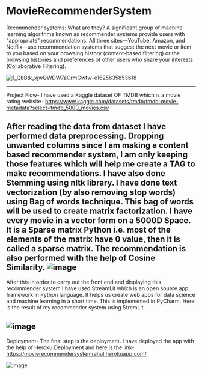 # MovieRecommenderSystem

Recommender systems: What are they?
A significant group of machine learning algorithms known as recommender systems provide users with "appropriate" recommendations. All three sites—YouTube, Amazon, and Netflix—use recommendation systems that suggest the next movie or item to you based on your browsing history (content-based filtering) or the browsing histories and preferences of other users who share your interests (Collaborative Filtering).

![1_QbBtk_xjwQWDW7aCrmGwfw-e1625635853618](https://user-images.githubusercontent.com/87760177/212707600-2bdec3ca-254c-4c11-9871-3db241aae501.jpeg)

----------------------------------------------------------------------------------------------------------------------------------------------------------------------
Project Flow-
I have used a Kaggle dataset OF TMDB which is a movie rating website- https://www.kaggle.com/datasets/tmdb/tmdb-movie-metadata?select=tmdb_5000_movies.csv

After reading the data from dataset I have performed data preprocessing. Dropping unwanted columns since I am making a content based recommender system, I am only keeping those features which will help me create a TAG to make recommendations. I have also done Stemming using nltk library. I have done text vectorization (by also removing stop words) using Bag of words technique. This bag of words will be used to create matrix factorization. I have every movie in a vector form on a 5000D Space. It is a Sparse matrix Python i.e. most of the elements of the matrix have 0 value, then it is called a sparse matrix. The recommendation is also performed with the help of Cosine Similarity.
![image](https://user-images.githubusercontent.com/87760177/212707336-8041bfc5-19bc-4ce1-aed5-c7c0304fb6f7.png)
----------------------------------------------------------------------------------------------------------------------------------------------------------------------

After this in order to carry out the front end and displaying this recommender system I have used StreamLit which is an open source app framework in Python language. It helps us create web apps for data science and machine learning in a short time. This is implemented in PyCharm.
Here is the result of my recommender system using StremLit-

![image](https://user-images.githubusercontent.com/87760177/212705831-28106e9e-50c2-456d-ae61-a5f88c22fe4c.png)
---------------------------------------------------------------------------------------------------------------------------------------------------------------------
Deployment-
The final step is the deployment. I have deployed the app with the help of Heroku Deployment and here is the link- https://movierecommendersystemrahul.herokuapp.com/

![image](https://user-images.githubusercontent.com/87760177/212706646-b28b816f-d561-4e9b-8848-e1ef46b5b666.png)

